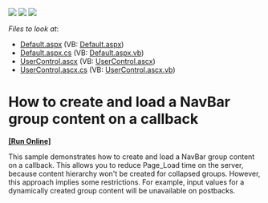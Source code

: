 <!-- default badges list -->
![](https://img.shields.io/endpoint?url=https://codecentral.devexpress.com/api/v1/VersionRange/128563939/13.1.4%2B)
[![](https://img.shields.io/badge/Open_in_DevExpress_Support_Center-FF7200?style=flat-square&logo=DevExpress&logoColor=white)](https://supportcenter.devexpress.com/ticket/details/E47)
[![](https://img.shields.io/badge/📖_How_to_use_DevExpress_Examples-e9f6fc?style=flat-square)](https://docs.devexpress.com/GeneralInformation/403183)
<!-- default badges end -->
<!-- default file list -->
*Files to look at*:

* [Default.aspx](./CS/WebSite/Default.aspx) (VB: [Default.aspx](./VB/WebSite/Default.aspx))
* [Default.aspx.cs](./CS/WebSite/Default.aspx.cs) (VB: [Default.aspx.vb](./VB/WebSite/Default.aspx.vb))
* [UserControl.ascx](./CS/WebSite/UserControl.ascx) (VB: [UserControl.ascx](./VB/WebSite/UserControl.ascx))
* [UserControl.ascx.cs](./CS/WebSite/UserControl.ascx.cs) (VB: [UserControl.ascx.vb](./VB/WebSite/UserControl.ascx.vb))
<!-- default file list end -->
# How to create and load a NavBar group content on a callback
<!-- run online -->
**[[Run Online]](https://codecentral.devexpress.com/e47/)**
<!-- run online end -->


<p>This sample demonstrates how to create and load a NavBar group content on a callback. This allows you to reduce Page_Load time on the server, because content hierarchy won't be created for collapsed groups. However, this approach implies some restrictions. For example, input values for a dynamically created group content will be unavailable on postbacks.</p>

<br/>


